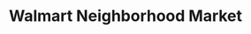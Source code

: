 ---
title: "Walmart Neighborhood Market"
url: /birmingham/walmart-neighborhood-market/
shop: supermarket
---